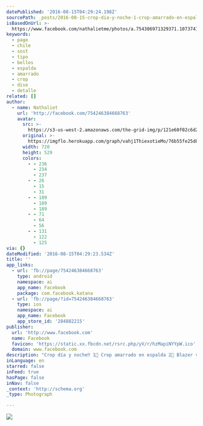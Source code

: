 ```yaml
---
datePublished: '2016-08-15T04:29:24.198Z'
sourcePath: _posts/2016-08-15-crop-dia-y-noche-1-crop-amarrado-en-espalda-2-blazer-ver.md
isBasedOnUrl: >-
  https://www.facebook.com/nathalietme/photos/a.754306971329371.1073741828.754246384668763/1000474740045925/?type=3&theater
keywords:
  - page
  - chile
  - sost
  - tipo
  - bellos
  - espalda
  - amarrado
  - crop
  - dise
  - detalle
related: []
author:
  - name: Nathaliet
    url: 'http://facebook.com/754246384668763'
    avatar:
      src: >-
        https://s3-us-west-2.amazonaws.com/the-grid-img/p/121e60f02c6d2b57334135ec4bfe1c13989a1b66.jpg
      original: >-
        https://imgflo.herokuapp.com/graph/vahj1ThiexotieMo/76b55fe25d8cdd76a7531efa0690cab1/croprotate.jpg?cropheight=529&cropwidth=720&degrees=0&input=https%3A%2F%2Fscontent.xx.fbcdn.net%2Fv%2Ft1.0-9%2Fp720x720%2F12314106_1000474740045925_448672732864245219_n.jpg%3Foh%3Dc38e5986a9c29025e75902a8cfc5e4c8%26oe%3D5850A92B&x=0&y=95
      width: 720
      height: 529
      colors:
        - - 236
          - 234
          - 237
        - - 26
          - 15
          - 31
        - - 189
          - 189
          - 189
        - - 71
          - 64
          - 56
        - - 131
          - 122
          - 125
via: {}
dateModified: '2016-08-15T04:29:23.534Z'
title: ''
app_links:
  - url: 'fb://page/754246384668763'
    type: android
    namespace: ai
    app_name: Facebook
    package: com.facebook.katana
  - url: 'fb://page/?id=754246384668763'
    type: ios
    namespace: ai
    app_name: Facebook
    app_store_id: '284882215'
publisher:
  url: 'http://www.facebook.com'
  name: Facebook
  favicon: 'https://static.xx.fbcdn.net/rsrc.php/yV/r/hzMapiNYYpW.ico'
  domain: www.facebook.com
description: "Crop día y noche‼️ 1⃣ Crop amarrado en espalda 2⃣ Blazer verano detalle cuero \uD83D\uDC83\uD83D\uDC81\uD83D\uDC4D"
inLanguage: en
starred: false
inFeed: true
hasPage: false
inNav: false
_context: 'http://schema.org'
_type: Photograph

---
```

![](https://s3-us-west-2.amazonaws.com/the-grid-img/p/121e60f02c6d2b57334135ec4bfe1c13989a1b66.jpg)